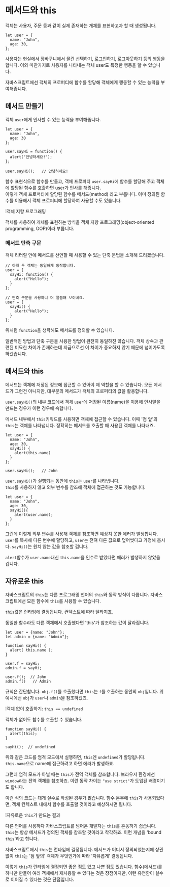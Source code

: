 # 메서드와 this
객체는 사용자, 주문 등과 같이 실제 존재하는 개체를 표현하고자 할 때 생성됩니다.
```
let user = {
  name: "John",
  age: 30,
};
```
사용자는 현실에서 장바구니에서 물건 선택하기, 로그인하기, 로그아웃하기 등의 행동을 합니다. 이와 마찬가지로 사용자를 나타내는 객체 user도 특정한 행동을 할 수 있습니다.   
   
자바스크립트에선 객체의 프로퍼티에 함수를 할당해 객체에게 행동할 수 있는 능력을 부여해줍니다.


## 메서드 만들기
객체 `user`에게 인사할 수 있는 능력을 부여해줍니다.
```
let user = {
  name: "John",
  age: 30
};

user.sayHi = function() {
  alert("안녕하세요!");
};

user.sayHi();   // 안녕하세요!
```
함수 표현식으로 함수를 만들고, 객체 프로퍼티 `user.sayHi`에 함수를 할당해 주고 객체에 할당된 함수를 호출하면 user가 인사를 해줍니다.   
이렇게 객체 프로퍼티에 할당된 함수를 메서드(method) 라고 부릅니다. 이미 정의된 함수를 이용해서 객체 프로퍼티에 할당하여 사용할 수도 있습니다.   
   
❕객체 지향 프로그래밍   
   
객체를 사용하여 개체를 표현하는 방식을 객체 지향 프로그래밍(object-oriented programming, OOP)이라 부릅니다.   

   
### 메서드 단축 구문
객체 리터럴 안에 메서드를 선언할 때 사용할 수 있는 단축 문법을 소개해 드리겠습니다.
```
// 아래 두 객체는 동일하게 동작합니다.
user = {
  sayHi: function() {
    alert("Hello");
  }
};

// 단축 구문을 사용하니 더 깔끔해 보이네요.
user = {
  sayHi() {
    alert("Hello");
  }
};
```
위처럼 `function`을 생략해도 메서드를 정의할 수 있습니다.   
   
일반적인 방법과 단축 구문을 사용한 방법이 완전히 동일하진 않습니다. 객체 상속과 관련된 미묘한 차이가 존재하는데 지금으로선 이 차이가 중요하지 않기 때문에 넘어가도록 하겠습니다.


## 메서드와 this
메서드는 객체에 저장된 정보에 접근할 수 있어야 제 역할을 할 수 있습니다. 모든 메서드가 그런건 아니지만, 대부분의 메서드가 객체의 프로퍼티의 값을 활용합니다.   
   
`user.sayHi()`의 내부 코드에서 객체 `user`에 저장된 이름(name)을 이용해 인사말을 만드는 경우가 이런 경우에 속합니다.   
   
메서드 내부에서 `this`키워드를 사용하면 객체에 접근할 수 있습니다.
이때 '점 앞'의 `this`는 객체를 나타냅니다. 정확히는 메서드를 호출할 때 사용된 객체를 나타내죠.
```
let user = {
  name: "John",
  age: 30,
  sayHi() {
    alert(this.name)
  }
};

user.sayHi();   // John
```
`user.sayHi()`가 실행되는 동안에 `this`는 `user`를 나타냅니다.   
`this`를 사용하지 않고 외부 변수를 참조해 객체에 접근하는 것도 가능합니다.
```
let user = { 
  name: "John",
  age: 30,
  sayHi(){
    alert(user.name);
  }
};
```
그런데 이렇게 외부 변수를 사용해 객체를 참조하면 예상치 못한 에러가 발생합니다. `user`를 복사해 다른 변수에 할당하고, `user`는 전혀 다른 값으로 덮어썻다고 가정해 봅시다. `sayHi()`는 원치 않는 값을 참조할 겁니다.   
   
`alert`함수가 `user.name`대신 `this.name`을 인수로 받았다면 에러가 발생하지 않았을 겁니다.


## 자유로운 this
자바스크립트의 `this`는 다른 프로그래밍 언어의 `this`와 동작 방식이 다릅니다. 자바스크립트에선 모든 함수에 `this`를 사용할 수 있습니다.   
   
`this`값은 런타임에 결정됩니다. 컨텍스트에 따라 달라지죠.   
   
동일한 함수라도 다른 객체에서 호출했다면 'this'가 참조하는 값이 달라집니다.
```
let user = {name: "John"};
let admin = {name: "Admin"};

function sayHi() {
  alert( this.name );
}

user.f = sayHi;
admin.f = sayHi;

user.f();  // John
admin.f()   // Admin
```
규칙은 간단합니다. `obj.f()`를 호출했다면 `this`는 `f`를 호출하는 동안의 `obj`입니다. 위 예시에선 `obj`가 `user`나 `admin`을 참조하겠죠.   
   
❕객체 없이 호출하기: `this == undefined`   
   
객체가 없어도 함수를 호출할 수 있습니다.
```
function sayHi() {
  alert(this);
}

sayHi();  // undefined
```
위와 같은 코드를 엄격 모드에서 실행하면, `this`엔 `undefined`가 할당됩니다. `this.name`으로 name에 접근하려고 하면 에러가 발생하죠.   
   
그런데 엄격 모드가 아닐 때는 `this`가 전역 객체를 참조합니다. 브라우저 환경에선 `window`라는 전역 객체를 참조하죠. 이런 동작 차이는 `"use strict"`가 도입된 배경이기도 합니다.   
   
이런 식의 코드는 대개 실수로 작성된 경우가 많습니다. 함수 본무에 `this`가 사용되었다면, 객체 컨텍스트 내에서 함수를 호출할 것이라고 예상하시면 됩니다.   
   
   
❕자유로운 `this`가 만드는 결과   
   
다른 언어를 사용하다 자바스크립트를 넘어온 개발자는 `this`를 혼동하기 쉽습니다. `this`는 항상 메서드가 정의된 객체를 참조할 것이라고 착각하죠. 이런 개념을 'bound `this`'라고 합니다.   
   
자바스크립트에서 `this`는 런타임에 결정됩니다. 메서드가 어디서 정의되었는지에 상관없이 `this`는 '점 앞의' 객체가 무엇인가에 따라 '자유롭게' 결정됩니다.   
   
이렇게 `this`가 런타임에 결정되면 좋은 점도 있고 나쁜 점도 있습니다. 함수(메서드)를 하나만 만들어 여러 객체에서 재사용할 수 있다는 것은 장점이지만, 이런 유연함이 실수로 이어질 수 있다는 것은 단점입니다.   
   
